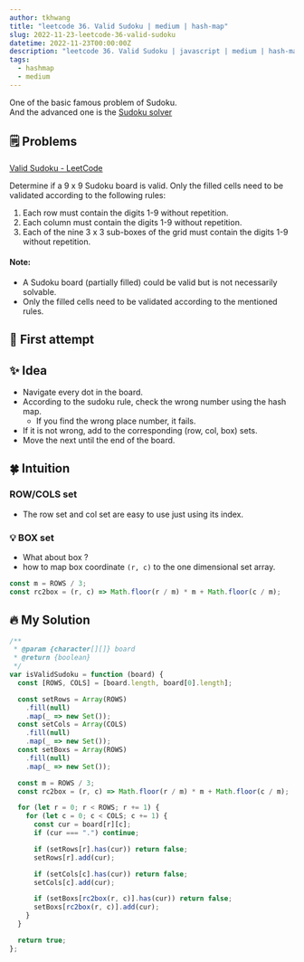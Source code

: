 ```yaml
---
author: tkhwang
title: "leetcode 36. Valid Sudoku | medium | hash-map"
slug: 2022-11-23-leetcode-36-valid-sudoku
datetime: 2022-11-23T00:00:00Z
description: "leetcode 36. Valid Sudoku | javascript | medium | hash-map"
tags:
  - hashmap
  - medium
---
```


One of the basic famous problem of Sudoku. <br />
And the advanced one is the [Sudoku solver](https://tkhwang.me/2022-10-12-leetcode-0037-sudoku-solver/)

## 🗒️ Problems

[Valid Sudoku - LeetCode](https://leetcode.com/problems/valid-sudoku/)

Determine if a 9 x 9 Sudoku board is valid. Only the filled cells need to be validated according to the following rules:

1. Each row must contain the digits 1-9 without repetition.
2. Each column must contain the digits 1-9 without repetition.
3. Each of the nine 3 x 3 sub-boxes of the grid must contain the digits 1-9 without repetition.

#### Note:

- A Sudoku board (partially filled) could be valid but is not necessarily solvable.
- Only the filled cells need to be validated according to the mentioned rules.

## 🤔 First attempt

## ✨ Idea

- Navigate every dot in the board.
- According to the sudoku rule, check the wrong number using the hash map.
  - If you find the wrong place number, it fails.
- If it is not wrong, add to the corresponding (row, col, box) sets.
- Move the next until the end of the board.

## 🍀 Intuition

### ROW/COLS set

- The row set and col set are easy to use just using its index.

### 💡 BOX set

- What about box ?
- how to map box coordinate `(r, c)` to the one dimensional set array.

```javascript
const m = ROWS / 3;
const rc2box = (r, c) => Math.floor(r / m) * m + Math.floor(c / m);
```

## 🔥 My Solution

```javascript
/**
 * @param {character[][]} board
 * @return {boolean}
 */
var isValidSudoku = function (board) {
  const [ROWS, COLS] = [board.length, board[0].length];

  const setRows = Array(ROWS)
    .fill(null)
    .map(_ => new Set());
  const setCols = Array(COLS)
    .fill(null)
    .map(_ => new Set());
  const setBoxs = Array(ROWS)
    .fill(null)
    .map(_ => new Set());

  const m = ROWS / 3;
  const rc2box = (r, c) => Math.floor(r / m) * m + Math.floor(c / m);

  for (let r = 0; r < ROWS; r += 1) {
    for (let c = 0; c < COLS; c += 1) {
      const cur = board[r][c];
      if (cur === ".") continue;

      if (setRows[r].has(cur)) return false;
      setRows[r].add(cur);

      if (setCols[c].has(cur)) return false;
      setCols[c].add(cur);

      if (setBoxs[rc2box(r, c)].has(cur)) return false;
      setBoxs[rc2box(r, c)].add(cur);
    }
  }

  return true;
};
```
